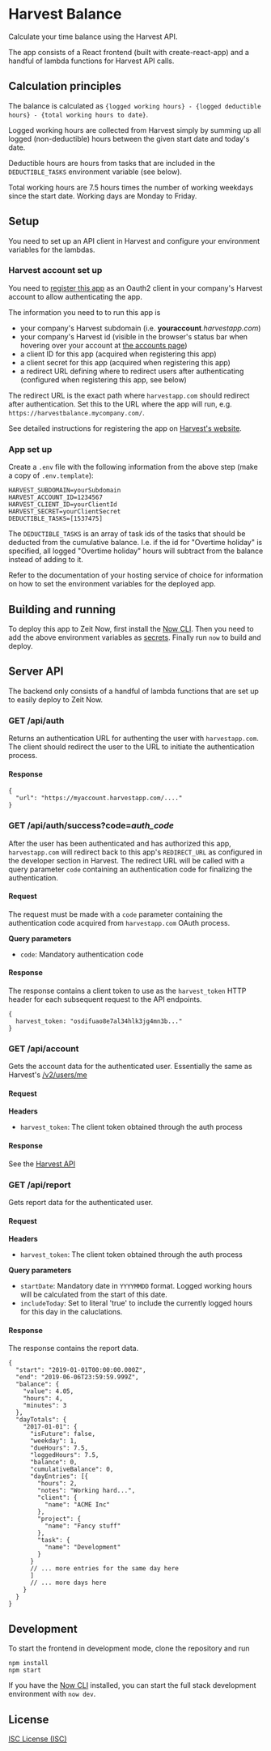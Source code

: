 # Harvest Balance

Calculate your time balance using the Harvest API.

The app consists of a React frontend (built with create-react-app) and a handful of lambda functions for Harvest API calls.

## Calculation principles

The balance is calculated as `{logged working hours} - {logged deductible hours} - {total working hours to date}`.

Logged working hours are collected from Harvest simply by summing up all logged (non-deductible) hours between the given start date and today's date.

Deductible hours are hours from tasks that are included in the `DEDUCTIBLE_TASKS` environment variable (see below).

Total working hours are 7.5 hours times the number of working weekdays since the start date. Working days are Monday to Friday.

## Setup

You need to set up an API client in Harvest and configure your environment variables for the lambdas.

### Harvest account set up

You need to [register this app](https://id.getharvest.com/developers) as an Oauth2 client in your company's Harvest account to allow authenticating the app.

The information you need to to run this app is

- your company's Harvest subdomain (i.e. **youraccount**_.harvestapp.com_)
- your company's Harvest id (visible in the browser's status bar when hovering over your account at [the accounts page](https://id.getharvest.com/accounts))
- a client ID for this app (acquired when registering this app)
- a client secret for this app (acquired when registering this app)
- a redirect URL defining where to redirect users after authenticating (configured when registering this app, see below)

The redirect URL is the exact path where `harvestapp.com` should redirect after authentication. Set this to the URL where the app will run, e.g. `https://harvestbalance.mycompany.com/`.

See detailed instructions for registering the app on [Harvest's website](https://help.getharvest.com/api-v2/authentication-api/authentication/authentication/#oauth2-application).

### App set up

Create a `.env` file with the following information from the above step (make a copy of `.env.template`):

```
HARVEST_SUBDOMAIN=yourSubdomain
HARVEST_ACCOUNT_ID=1234567
HARVEST_CLIENT_ID=yourClientId
HARVEST_SECRET=yourClientSecret
DEDUCTIBLE_TASKS=[1537475]
```

The `DEDUCTIBLE_TASKS` is an array of task ids of the tasks that should be deducted from the cumulative balance. I.e. if the id for "Overtime holiday" is specified, all logged "Overtime holiday" hours will subtract from the balance instead of adding to it.

Refer to the documentation of your hosting service of choice for information on how to set the environment variables for the deployed app.

## Building and running

To deploy this app to Zeit Now, first install the [Now CLI](https://zeit.co/download). Then you need to add the above environment variables as [secrets](https://zeit.co/docs/v2/serverless-functions/env-and-secrets/). Finally run `now` to build and deploy.

## Server API

The backend only consists of a handful of lambda functions that are set up to easily deploy to Zeit Now.

### GET /api/auth

Returns an authentication URL for authenting the user with `harvestapp.com`. The client should redirect the user to the URL to initiate the authentication process.

#### Response

```
{
  "url": "https://myaccount.harvestapp.com/...."
}
```

### GET /api/auth/success?code=_auth_code_

After the user has been authenticated and has authorized this app, `harvestapp.com` will redirect back to this app's `REDIRECT_URL` as configured in the developer section in Harvest. The redirect URL will be called with a query parameter `code` containing an authentication code for finalizing the authentication.

#### Request

The request must be made with a `code` parameter containing the authentication code acquired from `harvestapp.com` OAuth process.

**Query parameters**

- `code`: Mandatory authentication code

#### Response

The response contains a client token to use as the `harvest_token` HTTP header for each subsequent
request to the API endpoints.

```
{
  harvest_token: "osdifuao8e7al34hlk3jg4mn3b..."
}
```

### GET /api/account

Gets the account data for the authenticated user. Essentially the same as Harvest's [/v2/users/me](https://help.getharvest.com/api-v2/users-api/users/users/#retrieve-the-currently-authenticated-user)

#### Request

**Headers**

- `harvest_token`: The client token obtained through the auth process

#### Response

See the [Harvest API](https://help.getharvest.com/api-v2/users-api/users/users/#retrieve-the-currently-authenticated-user)

### GET /api/report

Gets report data for the authenticated user.

#### Request

**Headers**

- `harvest_token`: The client token obtained through the auth process

**Query parameters**

- `startDate`: Mandatory date in `YYYYMMDD` format. Logged working hours will be calculated from the start of this date.
- `includeToday`: Set to literal 'true' to include the currently logged hours for this day in the caluclations.

#### Response

The response contains the report data.

```
{
  "start": "2019-01-01T00:00:00.000Z",
  "end": "2019-06-06T23:59:59.999Z",
  "balance": {
    "value": 4.05,
    "hours": 4,
    "minutes": 3
  },
  "dayTotals": {
    "2017-01-01": {
      "isFuture": false,
      "weekday": 1,
      "dueHours": 7.5,
      "loggedHours": 7.5,
      "balance": 0,
      "cumulativeBalance": 0,
      "dayEntries": [{
        "hours": 2,
        "notes": "Working hard...",
        "client": {
          "name": "ACME Inc"
        },
        "project": {
          "name": "Fancy stuff"
        },
        "task": {
          "name": "Development"
        }
      }
      // ... more entries for the same day here
      ]
      // ... more days here
    }
  }
}
```

## Development

To start the frontend in development mode, clone the repository and run

```
npm install
npm start
```

If you have the [Now CLI](https://zeit.co/download) installed, you can start the full stack development environment with `now dev`.

## License

[ISC License (ISC)](LICENSE)
